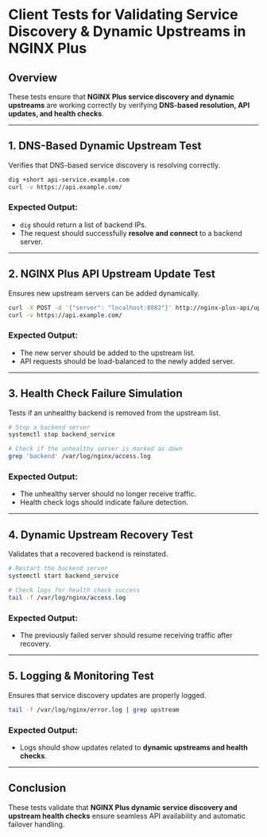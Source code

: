 # Client Tests for Validating Service Discovery & Dynamic Upstreams in NGINX Plus

## Overview
These tests ensure that **NGINX Plus service discovery and dynamic upstreams** are working correctly by verifying **DNS-based resolution, API updates, and health checks**.

---

## 1. **DNS-Based Dynamic Upstream Test**
Verifies that DNS-based service discovery is resolving correctly.

```sh
dig +short api-service.example.com
curl -v https://api.example.com/
```

### Expected Output:
- `dig` should return a list of backend IPs.
- The request should successfully **resolve and connect** to a backend server.

---

## 2. **NGINX Plus API Upstream Update Test**
Ensures new upstream servers can be added dynamically.

```sh
curl -X POST -d '{"server": "localhost:8082"}' http://nginx-plus-api/upstreams/backend/servers/
curl -v https://api.example.com/
```

### Expected Output:
- The new server should be added to the upstream list.
- API requests should be load-balanced to the newly added server.

---

## 3. **Health Check Failure Simulation**
Tests if an unhealthy backend is removed from the upstream list.

```sh
# Stop a backend server
systemctl stop backend_service

# Check if the unhealthy server is marked as down
grep 'backend' /var/log/nginx/access.log
```

### Expected Output:
- The unhealthy server should no longer receive traffic.
- Health check logs should indicate failure detection.

---

## 4. **Dynamic Upstream Recovery Test**
Validates that a recovered backend is reinstated.

```sh
# Restart the backend server
systemctl start backend_service

# Check logs for health check success
tail -f /var/log/nginx/access.log
```

### Expected Output:
- The previously failed server should resume receiving traffic after recovery.

---

## 5. **Logging & Monitoring Test**
Ensures that service discovery updates are properly logged.

```sh
tail -f /var/log/nginx/error.log | grep upstream
```

### Expected Output:
- Logs should show updates related to **dynamic upstreams and health checks**.

---

## Conclusion
These tests validate that **NGINX Plus dynamic service discovery and upstream health checks** ensure seamless API availability and automatic failover handling.

